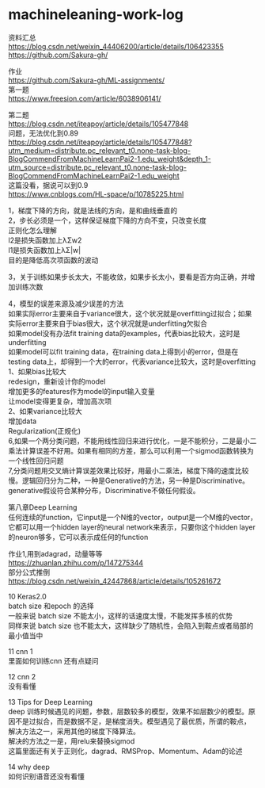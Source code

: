 # machineleaning-work-log  
资料汇总  
https://blog.csdn.net/weixin_44406200/article/details/106423355  
https://github.com/Sakura-gh/  
  
作业  
https://github.com/Sakura-gh/ML-assignments/  
第一题  
https://www.freesion.com/article/6038906141/  
  
第二题  
https://blog.csdn.net/iteapoy/article/details/105477848  
问题，无法优化到0.89  
https://blog.csdn.net/iteapoy/article/details/105477848?utm_medium=distribute.pc_relevant_t0.none-task-blog-BlogCommendFromMachineLearnPai2-1.edu_weight&depth_1-utm_source=distribute.pc_relevant_t0.none-task-blog-BlogCommendFromMachineLearnPai2-1.edu_weight  
这篇没看，据说可以到0.9  
https://www.cnblogs.com/HL-space/p/10785225.html  

1，梯度下降的方向，就是法线的方向，是和曲线垂直的  
2，步长必须是一个，这样保证梯度下降的方向不变，只改变长度  
正则化怎么理解  
l2是损失函数加上λΣw2   
l1是损失函数加上λΣ|w|  
目的是降低高次项函数的波动  

3，关于训练如果步长太大，不能收敛，如果步长太小，要看是否方向正确，并增加训练次数  

4，模型的误差来源及减少误差的方法  
如果实际error主要来自于variance很大，这个状况就是overfitting过拟合；如果实际error主要来自于bias很大，这个状况就是underfitting欠拟合  
如果model没有办法fit training data的examples，代表bias比较大，这时是underfitting  
如果model可以fit training data，在training data上得到小的error，但是在testing data上，却得到一个大的error，代表variance比较大，这时是overfitting  
    1、如果bias比较大  
    redesign，重新设计你的model  
    增加更多的features作为model的input输入变量  
    让model变得更复杂，增加高次项  
    2、如果variance比较大  
    增加data  
    Regularization(正规化)  
6,如果一个两分类问题，不能用线性回归来进行优化，一是不能积分，二是最小二乘法计算误差不好用。如果有相同的方差，那么可以利用一个sigmod函数转换为一个线性回归问题  
7,分类问题用交叉熵计算误差效果比较好，用最小二乘法，梯度下降的速度比较慢。逻辑回归分为二种，一种是Generative的方法，另一种是Discriminative。generative假设符合某种分布，Discriminative不做任何假设。  

第八章Deep Learning  
任何连续的function，它input是一个N维的vector，output是一个M维的vector，它都可以用一个hidden layer的neural network来表示，只要你这个hidden layer的neuron够多，它可以表示成任何的function  

作业1,用到adagrad，动量等等  
https://zhuanlan.zhihu.com/p/147275344  
部分公式推倒  
https://blog.csdn.net/weixin_42447868/article/details/105261672  

10 Keras2.0  
batch size 和epoch 的选择  
一般来说 batch size 不能太小，这样的话速度太慢，不能发挥多核的优势  
同样来说 batch size 也不能太大，这样缺少了随机性，会陷入到鞍点或者局部的最小值当中  

11 cnn 1  
里面如何训练cnn 还有点疑问  

12 cnn 2  
没有看懂  

13 Tips for Deep Learning  
deep 训练时候遇见的问题，参数，层数较多的模型，效果不如层数少的模型。原因不是过拟合，而是数据不足，是梯度消失。模型遇见了最优质，所谓的鞍点，  
解决方法之一，采用其他的梯度下降算法。  
解决的方法之一是，用relu来替换sigmod  
这篇里面还有关于正则化，dagrad、RMSProp、Momentum、Adam的论述  

14 why deep  
如何识别语音还没有看懂  

